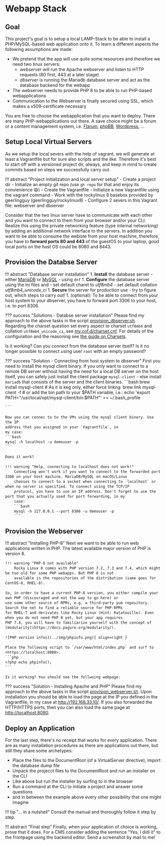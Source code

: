 # Webapp Stack

## Goal

This project's goal is to setup a local LAMP-Stack to be able to install a
PHP/MySQL-based web application onto it. To learn a different aspects the
following assumptions are made:

* We pretend that the app will use quite some resources and therefore we need
  two linux servers:
  * *webserver* will run the Apache webserver and listen to HTTP requests (80
      first, 443 at a later stage)
  * *dbserver* is running the Mariadb database server and act as the database
      backend for the webapp
* The webserver needs to provide PHP 8 to be able to run PHP-based webapplications
* Communication to the Webserver is finally secured using SSL, which makes a
  x509-certificate necessary

You are free to choose the webapplication that you want to deploy. There are many
PHP-webapplications out there. A save choice might be a forum or a content management
system, i.e. [Flarum], [phpBB], [Wordpress], ...

[Flarum]: https://flarum.org/
[phpBB]: https://www.phpbb.com/
[Wordpress]: https://de.wordpress.org/

## Setup Local Virtual Servers

As we setup the local severs with the help of vagrant, we will generate at least
a Vagrantfile but for sure also scripts and the like. Therefore it's best to start
off with a versioned project dir, always, and keep in mind to create commits based
on steps we successfully carry out.

!!! abstract "Project initialization and local server setup"
    - Create a project dir
    - Initialize an empty git repo (use `gh repo` for that and enjoy its
      convienience :smile:)
    - Create the Vagrantfile
      - Initialize a new Vagrantfile using the vagrant command
      - Work with the rockylinux 8 basebox provided by geerlingguy (geerlingguy/rockylinux8)
      - Configure 2 severs in this Vagrant file: webserver and dbserver

Consider that the two linux server have to communicate with each other and you
want to connect to them from your browser and/or your CLI. Realize this using
the private networking feature (type internal networking) by adding an additional
network interface to the servers.
In addition you want to be able to consume the webiste from your host machine,
therefore, you have to **forward ports 80 and 443** of the guestOS to your laptop,
good local ports on the host OS could be 8080 and 8443.

## Provision the Databse Server

!!! abstract "Database server installation"
    1. **Install** the database server - either [MariaDB] or [MySQL] - using `dnf`
    1. **Configure** the database server using the ini files and
        - set default charet to *utf8mb4*
        - set default collation *utf8mb4_unicode_ci*
    1. **Secure** the server for production use - try to figure out, which steps
       to carry out!
    1. (optional): To be able to connect from your host system to your dbserver,
       you have to forward port 3306 to your host, i.e. to port 8306.

??? success "Solutions - Databse server installation"
    Please find my approach to the above tasks in the script
    [provision_dbserver.sh].  
    Regarding the charset question set every aspect to charset `utf8mb4` and
    collation `utf8mb4_unicode_ci`, see
    [my.cnf.d/charset.cnf]. For details of the configuration and the reasoning
    see [the guide on Charsets](../guides/misc.md).

Is it working? Can you connect from the database server itself? Is it no longer
possible to connect using user `root` with an empty password?

??? success "Solution - Connecting from host system to dbserver"
    First you need to install the mysql client binary. If you only want to connect
    to a remote DB server without having the need for a local DB server on the
    host itself, you can safely just install the client package `mysql-client`
    - else install `mariadb` that consists of the server and the client binaries.
    ```bash
    brew install mysql-client
    # As it is keg only, either force linkng:
    brew link mysql-client -f
    # or add the bin path to your $PATH variable, i.e.:
    echo 'export PATH="/usr/local/opt/mysql-client/bin:$PATH"' >> ~/.bash_profile

    ```

    Now you can connec to to the VMs using the mysql client binary. Use the IP
    address that you assigned in your `Vagrantfile`, in
    my case:
    ```bash
    mysql -h localhost -u demouser -p
    ```

    Does it work?

    !!! warning "Help, connecting to localhost does not work!"
        Connecting won't work if you want to connect to the forwarded port 3306 on your host machine. MariaDB/MySQL on macOS/Linux
        chooses to connect to a socket when connecting to `localhost` or when no server is specified. To connect using the TCP/IP
        protocol, you have to use an IP address. Don't forget to use the port that you actually used for port forwarding, in my
        case:
        ```bash
        mysql -h 127.0.0.1 --port 8306 -u demouser -p
        ```

[MariaDB]: https://mariadb.org/
[MySQL]: https://dev.mysql.com/
[provision_dbserver.sh]: https://github.com/mrolli/webappstack/blob/main/provision_dbserver.sh
[my.cnf.d/charset.cnf]: https://github.com/mrolli/webappstack/blob/main/my.cnf.d/charset.cnf

## Provision the Webserver

!!! abstract "Installing PHP-8"
    Next we want to be able to run web applications written in PHP. The latest
    available major version of PHP is version 8.

    !!! warning "PHP-8 not available"
        Rocky Linux 8 comes with PHP version 7.2, 7.3 and 7.4, which might be too old for some PHP webapps. But PHP 8 is not
        available in the repositories of the distribution (same goes for CentOS-8, RHEL-8).

    So, in order to have a current PHP-8 version, you either compile your own PHP (discouraged and not the way to go here) or
    use some other source of RPMs, e.g. a third-party yum repository. Search the net to find a reliable source for PHP-RPMs
    for RHEL-7 and derivates like Rocky Linux (Hint: Ratatouille). Even when you do not need PHP 8 yet, but your app requires
    PHP 7.4, you will have to familiarize yourself with the concept of [modularity](https://docs.pagure.org/modularity/).

    ![PHP version infos](../img/phpinfo.png){ align=right }

    Place the following script to `/var/www/html/index.php` and surf to <https://localhost:8080>.
    ```php
    <?php echo phpinfo();
    ```

    Is it working? You should see the follwoing webpage:

??? success "Solution - Installing Apache and PHP"
    Please find my approach to the above tasks in the script [provision_webserver.sh].
    Upon installation you should be able to load the page at the IP you defined
    in the Vagrantfile, in my case at <http://192.168.33.10/>. If you also forwarded
    the HTTP/HTTPS ports, then you can also load the same page at <http://localhost:8080>.

[provision_webserver.sh]: https://github.com/mrolli/webappstack/blob/main/provision_webserver.sh

## Deploy an Application

For the last step, there's no receipt that works for every application. There are
as many installation procedures as there are applications out there, but still
they share some archetypes:

* Place the files to the DocumentRoot (of a VirtualServer directive), import the
  database dump file
* Unpack the projecct files to the DocumentRoot and run an installer on the CLI
* Like above but run the installer by surfing to in the browser
* Run a command at the CLi to initiate a project and answer some questions
* and in between the example above every other possibility that one might imagine

!!! tip "... in a nutshell"
    Consult the manual and thoroughly follow it step by step.

!!! abstract "Final step"
    Finally, when your application of choice is working, prove that it does. For
    a CMS consider adding the sentence "Yes, I didi it" to the frontpage using
    the backend editor. Send a screenshot by mail to me!
